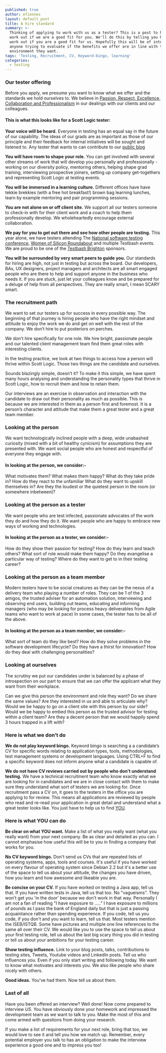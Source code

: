 ```yaml
---
published: true
author: efiennes
layout: default_post
title: A hire standard
summary: >-
  Thinking of applying to work with us as a tester? This is a post to help you
  work out if we are a good fit for you. We'll do this by telling you how we
  work out if you are a good fit for us. Hopefully this will be of interest to
  anyone trying to evaluate if the benefits we offer are in line with the
  environment they want.
tags: 'Testing, Recruitment, CV, Keyword-bingo, learning'
categories:
  - testing
---
```

### Our tester offering
Before you apply, we presume you want to know what we offer and the standards we hold ourselves to. We believe in [Passion, Respect, Excellence, Collaboration and Professionalism](https://www.scottlogic.com/who-we-are/) in our dealings with our clients and our colleagues. 

#### This is what this looks like for a Scott Logic tester:

**Your voice will be heard.** 
Everyone in testing has an equal say in the future of our capability. The ideas of our grads are as important as those of our principle and their feedback for internal initiatives will be sought and listened to. Any tester that wants to can contribute to our [public blog](http://blog.scottlogic.com/category/test.html)

**You will have room to shape your role.** 
You can get involved with several other streams of work that will develop you personally and professionally - working on our diversity policy, mentoring others, helping shape grad training, interviewing prospective joiners, setting up company get-togethers and representing Scott Logic at testing events. 

**You will be immersed in a learning culture.** 
Different offices have have tekkie brekkies (with a free hot breakfast!) brown bag learning lunches, learn by example mentoring and pair programming sessions. 

**You are not alone on or off client site.** 
We support all our testers someone to check-in with for their client work and a coach to help them professionally develop. We wholeheartedly encourage external collaboration. 

**We pay for you to get out there and see how other people are testing.** 
This year alone, we have testers attending The [National software testing conference](http://www.softwaretestingconference.com/), [Women of Silicon Roundabout](http://www.women-in-technology.com) and multiple Testbash events. We are proud to be one of the [Testbash Brighton](https://dojo.ministryoftesting.com/events) sponsors.

**You will be surrounded by very smart peers to guide you.** 
Our standards for hiring are high, not just in testing but across the board. Our developers, BAs, UX designers, project managers and architects are all smart engaged people who are there to help and support anyone in the business who needs it. If you are stuck, just let your colleagues know and be prepared for a deluge of help from all perspectives. They are really smart, I mean SCARY smart.

### The recruitment path
We want to set our testers up for success in every possible way. The beginning of that journey is hiring people who have the right mindset and attitude to enjoy the work we do and get on well with the rest of the company. We don’t hire to put posteriors on perches. 

We don't hire specifically for one role. We hire bright, passionate people and our talented client management team find them great roles with interesting clients. 

In the testing practice, we look at two things to access how a person will thrive within Scott Logic. Those two things are the candidate and ourselves. 

Sounds blazingly simple, doesn’t it? To make it this simple, we have spent many hours analysing and understanding the personality types that thrive in Scott Logic, how to recruit them and how to retain them. 

Our interviews are an exercise in observation and interaction with the candidate to draw out their personality as much as possible. This is because we are interested in them as a person first and foremost. It is a person’s character and attitude that make them a great tester and a great team member.

### Looking at the person
We want technologically inclined people with a deep, wide unabashed curiosity (mixed with a bit of healthy cynicism) for assumptions they are presented with. We want social people who are honest and respectful of everyone they engage with. 


#### In looking at the person, we consider:-
What motivates them? What makes them happy? What do they take pride in? How do they react to the unfamiliar What do they want to upskill themselves in? Are they the loudest or the quietest person in the room (or somewhere inbetween)? 

### Looking at the person as a tester
We want people who are test infected, passionate advocates of the work they do and how they do it. We 		want people who are happy to embrace new ways of working and technologies.

#### In looking at the person as a tester, we consider:-
How do they show their passion for testing? How do they learn and teach others? What sort of role would 	make them happy? Do they evangelise a particular way of testing? Where do they want to get to in their testing career? 

### Looking at the person as a team member
Modern testers have to be social creatures as they can be the nexus of a delivery team who playing a number of roles. They can be 1 of the 3 amigos, the trusted adviser for an automation solution, interviewing and observing end users, building out teams, educating and informing managers (who may be looking for process heavy deliverables from Agile teams who want to work at pace) In some cases, the tester has to be all of the above.

#### In looking at the person as a team member, we consider:-
What sort of team do they like best? How do they solve problems in the software development lifecycle? Do they have a thirst for innovation? How do they deal with challenging personalities? 

### Looking at ourselves
The scrutiny we put our candidates under is balanced by a phase of introspection on our part to ensure that we can offer the applicant what they want from their workplace. 

Can we give this person the environment and role they want? Do we share the same values? Are they interested in us and able to articulate why? Would we be happy to go on a client site with this person by our side? Would we be happy to embed this person as the trusted advisor for testing within a client team? Are they a decent person that we would happily spend 3 hours trapped in a lift with? 

### Here is what we don’t do
**We do not play keyword bingo.** 
Keyword bingo is searching a a candidate’s CV for specific words relating to application types, tools, methodologies, test management systems or development languages. Using CTRL+F to find a specific keyword does not inform anyone what a candidate is capable of. 

**We do not have CV reviews carried out by people who don't understand testing.** 
We have a technical recruitment team who know exactly what we are looking for in candidates and we are in close contact with them to make sure they understand what sort of testers we are looking for. 
Once recruitment pass a CV on, it goes to the testers in the office you are applying to for review. This means all applications are reviewed by people who read and re-read your application in great detail and understand what a great tester looks like. You just have to help us to find [YOU](https://www.scottlogic.com/careers/job-family-testing).

### Here is what YOU can do
**Be clear on what YOU want.** 
Make a list of what you really want (what you really want) from your next company. Be as clear and detailed as you can. I cannot emphasise how useful this will be to you in finding a company that works for you. 

**No CV keyword bingo.** 
Don't send us CVs that are repeated lists of operating systems, apps, tools and courses. It's useful if you have worked on every flavour of operating system since Debian 2.2 but it's a better use of the space to tell us about your attitude, the changes you have driven, how you learn and how awesome and likeable you are. 

**Be concise on your CV.** 
If you have worked on testing a Java app, tell us that. If you have written tests in Java, tell us that too. No "vagueisms". They won't get you 'in the door' because we don't work in that way. 
Personally I am not a fan of reading "I have exposure to ....." I have exposure to millions of pounds as I pass the bank of England daily but that is just a passing acquaintance rather than spending experience.
If you code, tell us you code, if you don't and you want to learn, tell us that.
Most testers mention the ISEB/ISTQB. Some have pictures and multiple one line references to the same all over their CV. We would like you to use the space to tell us about your first testing role, tell us about the last big scary thing you did in testing or tell us about your ambitions for your testing career. 

**Show testing influence.** 
Link to your blog posts, talks, contributions to testing sites, Tweets, Youtube videos and LinkedIn posts. Tell us who influences you. Even if you only start writing and following today. We want to know what motivates and interests you. We also like people who share nicely with others. 

**Good ideas.** 
You’ve had them. Now tell us about them. 

### Last of all
Have you been offered an interview? Well done! 
Now come prepared to interview _US_. You have obviously done your homework and impressed the development team as we want to talk to you. Make the most of this and come armed with questions from doing your research. 

If you make a list of requirements for your next role, bring that too, we would love to see it and tell you how we match up. Remember, every potential employer you talk to has an obligation to make the interview experience a good one and to impress you too!

